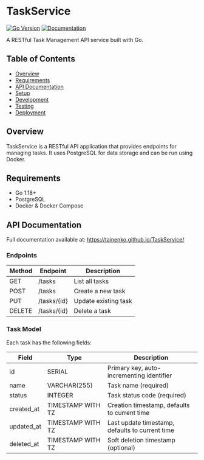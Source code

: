# TaskService

[![Go Version](https://img.shields.io/badge/Go-1.18%2B-blue)](https://golang.org/)
[![Documentation](https://img.shields.io/badge/docs-online-brightgreen)](https://tainenko.github.io/TaskService/)

A RESTful Task Management API service built with Go.

## Table of Contents

- [Overview](#overview)
- [Requirements](#requirements)
- [API Documentation](#api-documentation)
- [Setup](#setup)
- [Development](#development)
- [Testing](#testing)
- [Deployment](#deployment)

## Overview

TaskService is a RESTful API application that provides endpoints for managing tasks. It uses PostgreSQL for data storage
and can be run using Docker.

## Requirements

- Go 1.18+
- PostgreSQL
- Docker & Docker Compose

## API Documentation

Full documentation available at: https://tainenko.github.io/TaskService/

### Endpoints

| Method | Endpoint    | Description          |
|--------|-------------|----------------------|
| GET    | /tasks      | List all tasks       |
| POST   | /tasks      | Create a new task    |
| PUT    | /tasks/{id} | Update existing task |
| DELETE | /tasks/{id} | Delete a task        |

### Task Model

Each task has the following fields:

| Field      | Type              | Description                                     |
|------------|-------------------|-------------------------------------------------|
| id         | SERIAL            | Primary key, auto-incrementing identifier       |
| name       | VARCHAR(255)      | Task name (required)                            |
| status     | INTEGER           | Task status code (required)                     |
| created_at | TIMESTAMP WITH TZ | Creation timestamp, defaults to current time    |
| updated_at | TIMESTAMP WITH TZ | Last update timestamp, defaults to current time |
| deleted_at | TIMESTAMP WITH TZ | Soft deletion timestamp (optional)              |
